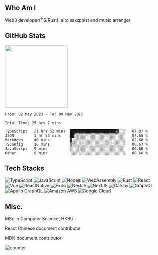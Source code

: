 ## Who Am I

Web3 developer(TS/Rust), alto saxophist and music arranger


## GitHub Stats

<div>
  <!--<img height="200 alt="fav langs" src="https://github-readme-stats.vercel.app/api/top-langs/?username=chiumungzitalexander&exclude_repo=Amway-Thailand,Hybris-UI-UX-Core-Developmen&title_color=ffffff&text_color=c9cacc&icon_color=2bbc8a&bg_color=1d1f21&langs_count=4&hide=html,css,scss" />-->
  <img height="200 alt="stats" src="https://github-readme-stats.vercel.app/api?username=chiumungzitalexander&show_icons=true&line_height=27&count_private=true&title_color=ffffff&text_color=c9cacc&icon_color=2bbc8a&bg_color=1d1f21" />
</div>

<!--START_SECTION:waka-->

```text
From: 02 May 2023 - To: 09 May 2023

Total Time: 25 hrs 7 mins

TypeScript   21 hrs 52 mins  █████████████████████▓░░░   87.07 %
JSON         1 hr 55 mins    ██░░░░░░░░░░░░░░░░░░░░░░░   07.65 %
Markdown     40 mins         ▓░░░░░░░░░░░░░░░░░░░░░░░░   02.66 %
TSConfig     10 mins         ▒░░░░░░░░░░░░░░░░░░░░░░░░   00.67 %
JavaScript   9 mins          ░░░░░░░░░░░░░░░░░░░░░░░░░   00.60 %
Other        9 mins          ░░░░░░░░░░░░░░░░░░░░░░░░░   00.60 %
```

<!--END_SECTION:waka-->

## Tech Stacks

![TypeScript](https://img.shields.io/badge/-TypeScript-1b477a?style=flat-square&logo=typescript)
![JavaScript](https://img.shields.io/badge/-JavaScript-dbc848?style=flat-square&logo=javascript)
![Nodejs](https://img.shields.io/badge/-Nodejs-34692f?style=flat-square&logo=Node.js)
![WebAssembly](https://img.shields.io/badge/-WebAssembly-898989?style=flat-square&logo=webassembly)
![Rust](https://img.shields.io/badge/-Rust-ffc832?style=flat-square&logo=rust)
![React](https://img.shields.io/badge/-React-4eadc7?style=flat-square&logo=react)
![Vue](https://img.shields.io/badge/-Vue-33a06f?style=flat-square&logo=Vue.js)
![ReactNative](https://img.shields.io/badge/-ReactNative-4eadc7?style=flat-square&logo=react)
![Expo](https://img.shields.io/badge/-Expo-black?style=flat-square&logo=expo)
![NestJS](https://img.shields.io/badge/-NestJS-ea2845?style=flat-square&logo=NestJS)
![NextJS](https://img.shields.io/badge/-Next.js-black?style=flat-square&logo=nextdotjs)
![Gatsby](https://img.shields.io/badge/-Gatsby.js-7026b9?style=flat-square&logo=Gatsby)
![GraphQL](https://img.shields.io/badge/-GraphQL-E10098?style=flat-square&logo=graphql)
![Apollo GraphQL](https://img.shields.io/badge/-Apollo%20GraphQL-311C87?style=flat-square&logo=apollo-graphql)
![Amazon AWS](https://img.shields.io/badge/Amazon%20AWS-eb5f07?style=flat-square&logo=amazon-aws)
![Google Cloud](https://img.shields.io/badge/Google%20Cloud-black?style=flat-square&logo=google)

## Misc.
<p>MSc in Computer Science, HKBU</p>
<p>React Chinese document contributor</p>
<p>MDN document contributor</p>

<p align="left">
  <img
    src="https://komarev.com/ghpvc/?username=chiumuntzitalexander&color=lightgrey&label=Visitors&style=flat-square"
    alt="counter"
  />
</p>

